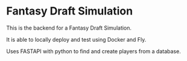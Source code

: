 # Fantasy Draft Simulation

This is the backend for a Fantasy Draft Simulation. 

It is able to locally deploy and test using Docker and Fly. 

Uses FASTAPI with python to find and create players from a database. 
